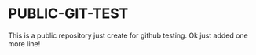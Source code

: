 # PUBLIC-GIT-TEST
 This is a public repository just create for github testing.
Ok just added one more line!
